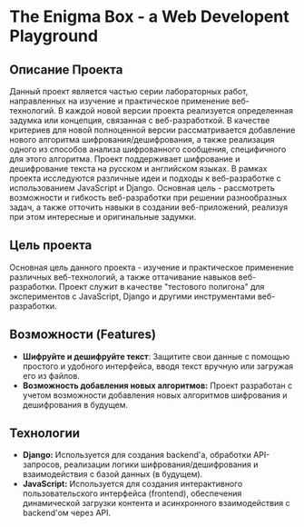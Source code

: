 # The Enigma Box - a Web Developent Playground

## Описание Проекта
Данный проект является частью серии лабораторных работ, направленных на изучение и практическое применение веб-технологий. В каждой новой версии проекта реализуется определенная задумка или концепция, связанная с веб-разработкой. В качестве критериев для новой полноценной версии рассматривается добавление нового алгоритма шифрования/дешифрования, а также реализация одного из способов анализа шифрованного сообщения, специфичного для этого алгоритма. Проект поддерживает шифрование и дешифрование текста на русском и английском языках. В рамках проекта исследуются различные идеи и подходы к веб-разработке с использованием JavaScript и Django. Основная цель - рассмотреть возможности и гибкость веб-разработки при решении разнообразных задач, а также отточить навыки в создании веб-приложений, реализуя при этом интересные и оригинальные задумки.

## Цель проекта
Основная цель данного проекта - изучение и практическое применение различных веб-технологий, а также оттачивание навыков веб-разработки. Проект служит в качестве "тестового полигона" для экспериментов с JavaScript, Django и другими инструментами веб-разработки.

## Возможности (Features)
 *   **Шифруйте и дешифруйте текст**: Защитите свои данные с помощью простого и удобного интерфейса, вводя текст вручную или загружая его из файлов.
  *   **Возможность добавления новых алгоритмов:** Проект разработан с учетом возможности добавления новых алгоритмов шифрования и дешифрования в будущем.

## Технологии
*   **Django:** Используется для создания backend'а, обработки API-запросов, реализации логики шифрования/дешифрования и взаимодействия с базой данных (в будущем).
  *   **JavaScript:** Используется для создания интерактивного пользовательского интерфейса (frontend), обеспечения динамической загрузки контента и асинхронного взаимодействия с backend'ом через API.
